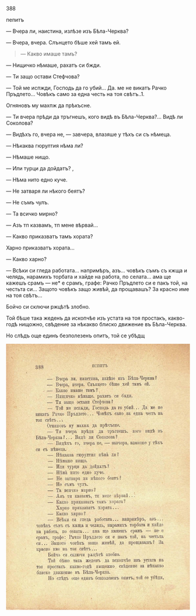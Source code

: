 ﻿388

пепитъ

— Вчера ли, наистина, излѣзе изъ Бѣла-Черква?

— Вчера, вчера. Слънцето бѣше хей тамъ ей.

> — Какво имаше тамъ?

— Нищичко нѣмаше, рахатъ си бжди.

— Ти защо остави Стефчова?

— Той ме испжди, Господь да го убий... Да. ме не викатъ Рачко Пръдлето... Човѣкъ само за една честь на тоя свѣтъ..1.

Огняновъ му махпж да прѣкъсне.

— Ти вчера прѣди да тръгнешъ, кого видѣ въ Бѣла-Черква?... Видѣ ли Соколова?

— Видѣхъ го, вчера не, — завчера, влазяше у тѣхъ си съ нѣмеца.

— Нѣкаква гюрултия нѣма ли?

— Нѣмаше нищо.

— Или турци да дойдатъ? ,

— Нѣма нито едно куче.

— Не затваря ли нѣкого беятъ?

— Не съмъ чулъ.

— Та всичко мирно?

— Азъ тп казвамъ, тп мене вѣрвай...

— Какво приказватъ тамъ хората?

Харно приказватъ хората...

— Какво харно?

— Всѣки си гледа работата... напримѣръ, азъ... човѣкъ съмъ съ кжща и челядь, нарамихъ торбата и хайде на работа, по селата... ама ще кажешъ срамъ — не* е срамъ, графе: Рачко Пръдлето си е пакъ той, на честьта си... Защото човѣкъ защо живѣй, да прощавашъ? За красно име на тоя свѣтъ...

Бойчо си сключи ржцѣтѣ злобно.

Той бѣше така жеденъ да ископчѣе изъ устата на тоя простакъ, какво-годѣ нищожно, свѣдение за нѣкакво блиско движение въ Бѣла-Черква.

Но слѣдъ още единъ безполезенъ опитъ, той се убѣдщ

![original](images/435.jpg)

